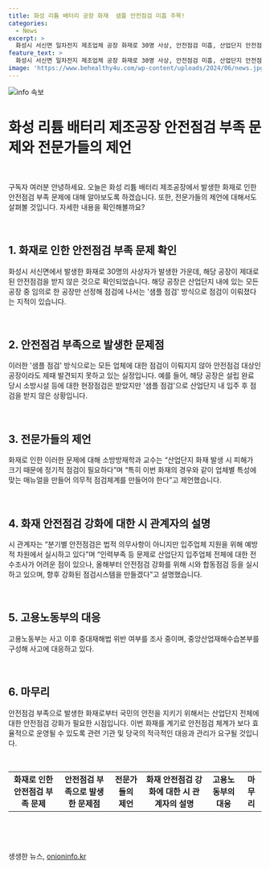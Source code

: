 ```yaml
---
title: 화성 리튬 배터리 공장 화재  샘플 안전점검 미흡 주목!
categories:
  - News
excerpt: >
  화성시 서신면 일차전지 제조업체 공장 화재로 30명 사상, 안전점검 미흡, 산업단지 안전점검 문제, 아리셀 설립 후 샘플 점검만 받아 문제 발견 어려워, 스프링클러 설치 의무 미준수, 리튬 배터리 화재 대비 어려움, 전문가들 산업단지 정기안전점검 필요성 강조, 시 관계자 예방적 안전점검 실시, 고용노동부 중대재해법 조사 중.
feature_text: >
  화성시 서신면 일차전지 제조업체 공장 화재로 30명 사상, 안전점검 미흡, 산업단지 안전점검 문제, 아리셀 설립 후 샘플 점검만 받아 문제 발견 어려워, 스프링클러 설치 의무 미준수, 리튬 배터리 화재 대비 어려움, 전문가들 산업단지 정기안전점검 필요성 강조, 시 관계자 예방적 안전점검 실시, 고용노동부 중대재해법 조사 중.
image: 'https://www.behealthy4u.com/wp-content/uploads/2024/06/news.jpg'
---
```


<p><img src="https://www.behealthy4u.com/wp-content/uploads/2024/06/news.jpg" alt="info 속보" /></p>

<h1 data-ke-size="size26">화성 리튬 배터리 제조공장 안전점검 부족 문제와 전문가들의 제언</h1>

<p data-ke-size="size16">&nbsp;</p>

<p>구독자 여러분 안녕하세요. 오늘은 화성 리튬 배터리 제조공장에서 발생한 화재로 인한 안전점검 부족 문제에 대해 알아보도록 하겠습니다. 또한, 전문가들의 제언에 대해서도 살펴볼 것입니다. 자세한 내용을 확인해볼까요?</p>

<p data-ke-size="size16">&nbsp;</p>

<h2 data-ke-size="size26">1. 화재로 인한 안전점검 부족 문제 확인</h2>

<p data-ke-size="size16">화성시 서신면에서 발생한 화재로 30명의 사상자가 발생한 가운데, 해당 공장이 제대로된 안전점검을 받지 않은 것으로 확인되었습니다. 해당 공장은 산업단지 내에 있는 모든 공장 중 임의로 한 공장만 선정해 점검에 나서는 '샘플 점검' 방식으로 점검이 이뤄졌다는 지적이 있습니다.</p>

<p data-ke-size="size16">&nbsp;</p>

<h2 data-ke-size="size26">2. 안전점검 부족으로 발생한 문제점</h2>

<p data-ke-size="size16">이러한 '샘플 점검' 방식으로는 모든 업체에 대한 점검이 이뤄지지 않아 안전점검 대상인 공장이라도 제때 발견되지 못하고 있는 실정입니다. 예를 들어, 해당 공장은 설립 완료 당시 소방시설 등에 대한 현장점검은 받았지만 '샘플 점검'으로 산업단지 내 입주 후 점검을 받지 않은 상황입니다.</p>

<p data-ke-size="size16">&nbsp;</p>

<h2 data-ke-size="size26">3. 전문가들의 제언</h2>

<p data-ke-size="size16">화재로 인한 이러한 문제에 대해 소방방재학과 교수는 “산업단지 화재 발생 시 피해가 크기 때문에 정기적 점검이 필요하다”며 “특히 이번 화재의 경우와 같이 업체별 특성에 맞는 매뉴얼을 만들어 의무적 점검체계를 만들어야 한다”고 제언했습니다.</p>

<p data-ke-size="size16">&nbsp;</p>

<h2 data-ke-size="size26">4. 화재 안전점검 강화에 대한 시 관계자의 설명</h2>

<p data-ke-size="size16">시 관계자는 “분기별 안전점검은 법적 의무사항이 아니지만 입주업체 지원을 위해 예방적 차원에서 실시하고 있다”며 “인력부족 등 문제로 산업단지 입주업체 전체에 대한 전수조사가 어려운 점이 있으나, 올해부터 안전점검 강화를 위해 시와 합동점검 등을 실시하고 있으며, 향후 강화된 점검시스템을 만들겠다”고 설명했습니다.</p>

<p data-ke-size="size16">&nbsp;</p>

<h2 data-ke-size="size26">5. 고용노동부의 대응</h2>

<p data-ke-size="size16">고용노동부는 사고 이후 중대재해법 위반 여부를 조사 중이며, 중앙산업재해수습본부를 구성해 사고에 대응하고 있다.</p>

<p data-ke-size="size16">&nbsp;</p>

<h2 data-ke-size="size26">6. 마무리</h2>

<p data-ke-size="size16">안전점검 부족으로 발생한 화재로부터 국민의 안전을 지키기 위해서는 산업단지 전체에 대한 안전점검 강화가 필요한 시점입니다. 이번 화재를 계기로 안전점검 체계가 보다 효율적으로 운영될 수 있도록 관련 기관 및 당국의 적극적인 대응과 관리가 요구될 것입니다.</p>

<p data-ke-size="size16">&nbsp;</p>

<table>
    <tbody>
        <tr>
            <td style="text-align: center; height: 17px;"><b>화재로 인한 안전점검 부족 문제</b></td>
        <td style="text-align: center; height: 17px;"><b>안전점검 부족으로 발생한 문제점</b></td>
            <td style="text-align: center; height: 17px;"><b>전문가들의 제언</b></td>
        <td style="text-align: center; height: 17px;"><b>화재 안전점검 강화에 대한 시 관계자의 설명</b></td>
            <td style="text-align: center; height: 17px;"><b>고용노동부의 대응</b></td>
        <td style="text-align: center; height: 17px;"><b>마무리</b></td>
        </tr>
    </tbody>
</table>

<p data-ke-size="size16">&nbsp;</p>

<p data-ke-size="size16">&nbsp;</p>
생생한 뉴스, <a href="https://onioninfo.kr" rel="dofollow">onioninfo.kr</a>


